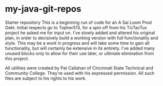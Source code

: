 # my-java-git-repos
Starter repository
This is a beginning run of code for an A Sai Loom Prod Gekt.
Initial respects go to Topher513, for a spin off from his 
TicTacTux project he asked me for input on. I've slowly added
and altered his original plan, in order to decisively build 
a working version with full functionality and style.
This may be a work in progress and will take some time to 
gain all functionality, but will certainly be extensive in
its entirety. I've added many unused blocks only to allow 
for their use later, or ultimate elimination from this project.

All utilities were created by Pat Callahan of Cincinnati State
Technical and Community College. They're used with his expressed 
permission. All such files are subject to his rights to his work.
